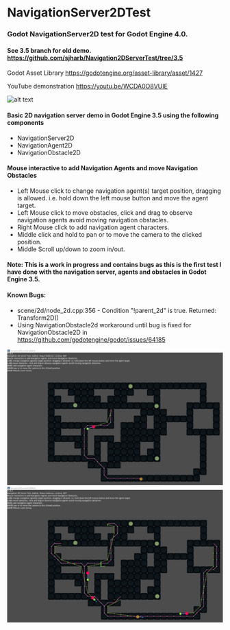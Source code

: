 # NavigationServer2DTest
### Godot NavigationServer2D test for Godot Engine 4.0.
#### See 3.5 branch for old demo. https://github.com/sjharb/Navigation2DServerTest/tree/3.5

Godot Asset Library
https://godotengine.org/asset-library/asset/1427

YouTube demonstration
https://youtu.be/WCDA0O8VUIE

![alt text](assets/images/screen_shots/Navigation2DServerTest_gif_8_15_2022.gif)

#### Basic 2D navigation server demo in Godot Engine 3.5 using the following components
- NavigationServer2D
- NavigationAgent2D
- NavigationObstacle2D

#### Mouse interactive to add Navigation Agents and move Navigation Obstacles
- Left Mouse click to change navigation agent(s) target position, dragging is allowed. i.e. hold down the left mouse button and move the agent target.
- Left Mouse click to move obstacles, click and drag to observe navigation agents avoid moving navigation obstacles.
- Right Mouse click to add navigation agent characters.
- Middle click and hold to pan or to move the camera to the clicked position.
- Middle Scroll up/down to zoom in/out.

#### Note: This is a work in progress and contains bugs as this is the first test I have done with the navigation server, agents and obstacles in Godot Engine 3.5.

#### Known Bugs:
- scene/2d/node_2d.cpp:356 - Condition "!parent_2d" is true. Returned: Transform2D()
- Using NavigationObstacle2d workaround until bug is fixed for NavigationObstacle2D in https://github.com/godotengine/godot/issues/64185

![alt text](assets/images/screen_shots/Navigation2DServerTest1.jpg)
![alt text](assets/images/screen_shots/Navgation2DServerTest2.jpg)
